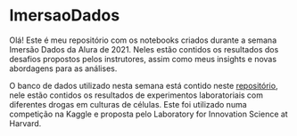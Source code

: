 # ImersaoDados
Olá! Este é meu repositório com os notebooks criados durante a semana Imersão Dados da Alura de 2021. Neles estão contidos os resultados dos desafios propostos pelos instrutores, assim como meus insights e novas abordagens para as análises.

O banco de dados utilizado nesta semana está contido neste [repositório](https://github.com/alura-cursos/imersaodados3/tree/main/dados), nele estão contidos os resultados de experimentos laboratoriais com diferentes drogas em culturas de células. Este foi utilizado numa competição na Kaggle e proposta pelo Laboratory for Innovation Science at Harvard. 
